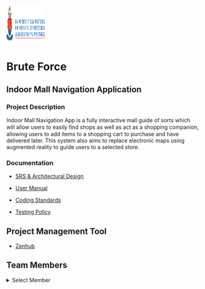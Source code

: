  <img src="https://github.com/cos301-2019-se/Indoor-Mall-Navigation-Application/blob/master/Documentation/Architectural%20Design%20Documentation/up_logo.png" alt="UP"	title="UPLogo" width="100" height="100" /> 
  

# **Brute Force**


## **Indoor Mall Navigation Application**

### **Project Description**
Indoor Mall Navigation App is a fully interactive mall guide of sorts which will allow users to easily ﬁnd shops as well as act as a shopping companion, allowing users to add items to a shopping cart to purchase and have delivered later. This system also aims to replace electronic maps using augmented reality to guide users to a selected store.

### **Documentation**
- <a href="https://github.com/cos301-2019-se/Indoor-Mall-Navigation-Application/blob/master/Documentation/Architectural%20Design%20Documentation/Brute_Force___Indoor_Mall_Navigation___Architectural_Design_and_Requirements.pdf" target="_blank">SRS & Architectural Design</a> <br>

- <a href="https://github.com/cos301-2019-se/Indoor-Mall-Navigation-Application/blob/master/Documentation/User%20Manual/COS_301___User_Manual___Indoor_Mall_Navigation%20(4).pdf" target="_blank">User Manual</a> <br>

- <a href="https://github.com/cos301-2019-se/Indoor-Mall-Navigation-Application/blob/master/Documentation/Coding%20Standards/Brute_Force___Indoor_Mall_Navigation___Coding_Standards.pdf" target="_blank">Coding Standards</a> <br>

- <a href="https://github.com/cos301-2019-se/Indoor-Mall-Navigation-Application/blob/master/Documentation/Testing%20Policy/Testing_Policy.pdf" target="_blank">Testing Policy</a> <br>
## **Project Management Tool**
- <a href="https://app.zenhub.com/workspaces/indoor-mall-navigation-tasks-5d1f45a3c1f68f721895cfa4/board?repos=182156349" target="_blank">Zenhub</a> <br>

## **Team Members**
<details><summary> Select Member</summary><br>
  <details><summary>Thomas Honiball - 15348751</summary>
      - <a href="https://github.com/ThomasHoniball" target="_blank">Github</a> <br>
      - <a href="https://github.com/ThomasHoniball" target="_blank">Linked In</a> <br>
  </details>
   <details><summary>Thabo Ntsoane - 15107532</summary>
      - <a href="https://github.com/ThaboNtsoane" target="_blank">Github</a> <br>
      - <a href="https://www.linkedin.com/in/thabo-ntsoane-40380a139/" target="_blank">Linked In</a> <br>
  </details>
  <details><summary>Mpho Mashaba - u14309999</summary>
      - <a href="https://github.com/MphoMashaba" target="_blank">Github</a> <br>
      - <a href="https://www.linkedin.com/in/mpho-mashaba-07ab4615a/" target="_blank">Linked In</a> <br>
  </details>
  <details><summary>Bandile Dlamini - 14402425</summary>
      - <a href="https://github.com/u14402425" target="_blank">Github</a> <br>
      - <a href="https://www.linkedin.com/in/bandile-p-dlamini/" target="_blank">Linked In</a> <br>
  </details>
  <details><summary>Munyadziwa Tshisimba - u11034531</summary>
      - <a href="https://github.com/khodanit" target="_blank">Github</a> <br>
      - <a href="https://www.linkedin.com/in/mpho-mashaba-07ab4615a/" target="_blank">Linked In</a> <br>
  </details>
</details>







